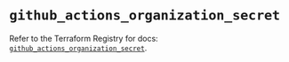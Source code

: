 # `github_actions_organization_secret`

Refer to the Terraform Registry for docs: [`github_actions_organization_secret`](https://registry.terraform.io/providers/integrations/github/5.43.0/docs/resources/actions_organization_secret).
